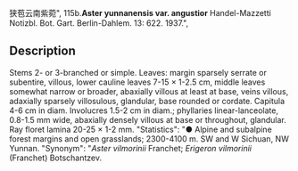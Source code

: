 狭苞云南紫菀",
115b.**Aster yunnanensis var. angustior** Handel-Mazzetti Notizbl. Bot. Gart. Berlin-Dahlem. 13: 622. 1937.",

## Description
Stems 2- or 3-branched or simple. Leaves: margin sparsely serrate or subentire, villous, lower cauline leaves 7-15 × 1-2.5 cm, middle leaves somewhat narrow or broader, abaxially villous at least at base, veins villous, adaxially sparsely villosulous, glandular, base rounded or cordate. Capitula 4-6 cm in diam. Involucres 1.5-2 cm in diam.; phyllaries linear-lanceolate, 0.8-1.5 mm wide, abaxially densely villous at base or throughout, glandular. Ray floret lamina 20-25 × 1-2 mm.
  "Statistics": "● Alpine and subalpine forest margins and open grasslands; 2300-4100 m. SW and W Sichuan, NW Yunnan.
  "Synonym": "*Aster vilmorinii* Franchet; *Erigeron vilmorinii* (Franchet) Botschantzev.
